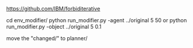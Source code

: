 https://github.com/IBM/forbiditerative

cd env_modifier/
python run_modifier.py -agent ../original 5 50
or
python run_modifier.py -object ../original 5 0.1

move the "changed/" to planner/




